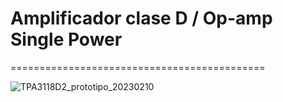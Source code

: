 
# Amplificador clase D / Op-amp Single Power
============================================

![TPA3118D2_prototipo_20230210](https://user-images.githubusercontent.com/88397949/219953369-84a4f688-250c-485a-a901-abb3ea99bb6d.png)


